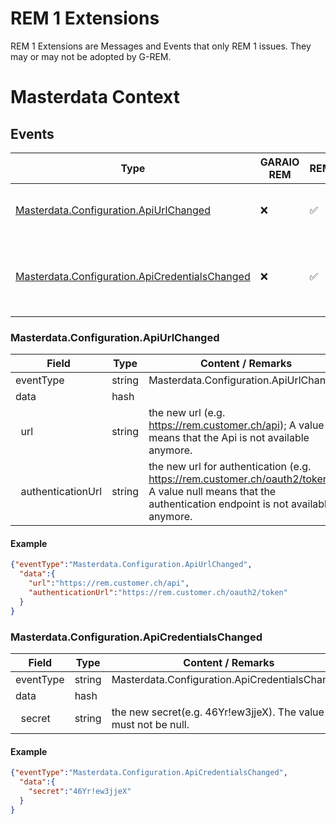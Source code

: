 # REM 1 Extensions
REM 1 Extensions are Messages and Events that only REM 1 issues. They may or may not be adopted by G-REM.
# Masterdata Context
## Events
Type | GARAIO REM | REM | Description
---|---|---|---
[Masterdata.Configuration.ApiUrlChanged](#masterdataconfigurationapiurlchanged) | :x: | :white_check_mark: | The url to the graphql api has changed |
[Masterdata.Configuration.ApiCredentialsChanged](#masterdataconfigurationapicredentialschanged) | :x: | :white_check_mark: | The credentials to the graphql api have changed |

### Masterdata.Configuration.ApiUrlChanged

Field | Type | Content / Remarks
---|---|---
eventType | string | Masterdata.Configuration.ApiUrlChanged
data | hash |
&nbsp;&nbsp;url| string | the new url (e.g. https://rem.customer.ch/api); A value null means that the Api is not available anymore.|
&nbsp;&nbsp;authenticationUrl| string | the new url for authentication (e.g. https://rem.customer.ch/oauth2/token); A value null means that the authentication endpoint is not available anymore.|

#### Example

```json
{"eventType":"Masterdata.Configuration.ApiUrlChanged",
  "data":{
    "url":"https://rem.customer.ch/api",
    "authenticationUrl":"https://rem.customer.ch/oauth2/token"
  }
}
```

### Masterdata.Configuration.ApiCredentialsChanged

Field | Type | Content / Remarks
---|---|---
eventType | string | Masterdata.Configuration.ApiCredentialsChanged
data | hash |
&nbsp;&nbsp;secret| string | the new secret(e.g. 46Yr!ew3jjeX). The value must not be null.|

#### Example

```json
{"eventType":"Masterdata.Configuration.ApiCredentialsChanged",
  "data":{
    "secret":"46Yr!ew3jjeX"
  }
}
```
